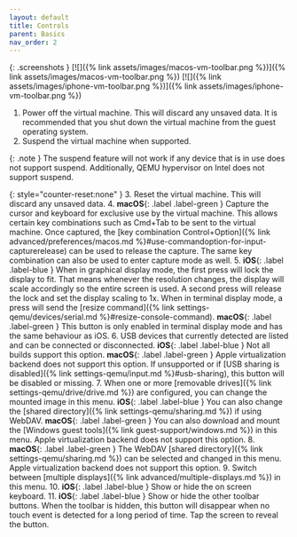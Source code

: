 ```yaml
---
layout: default
title: Controls
parent: Basics
nav_order: 2
---
```


{: .screenshots }
[![]({% link assets/images/macos-vm-toolbar.png %})]({% link assets/images/macos-vm-toolbar.png %})
[![]({% link assets/images/iphone-vm-toolbar.png %})]({% link assets/images/iphone-vm-toolbar.png %})

1. Power off the virtual machine. This will discard any unsaved data. It is recommended that you shut down the virtual machine from the guest operating system.
2. Suspend the virtual machine when supported.

{: .note }
The suspend feature will not work if any device that is in use does not support suspend. Additionally, QEMU hypervisor on Intel does not support suspend.

{: style="counter-reset:none" }
3. Reset the virtual machine. This will discard any unsaved data.
4. **macOS**{: .label .label-green } Capture the cursor and keyboard for exclusive use by the virtual machine. This allows certain key combinations such as Cmd+Tab to be sent to the virtual machine. Once captured, the [key combination Control+Option]({% link advanced/preferences/macos.md %}#use-commandoption-for-input-capturerelease) can be used to release the capture. The same key combination can also be used to enter capture mode as well.
5. **iOS**{: .label .label-blue } When in graphical display mode, the first press will lock the display to fit. That means whenever the resolution changes, the display will scale accordingly so the entire screen is used. A second press will release the lock and set the display scaling to 1x. When in terminal display mode, a press will send the [resize command]({% link settings-qemu/devices/serial.md %}#resize-console-command). **macOS**{: .label .label-green } This button is only enabled in terminal display mode and has the same behaviour as iOS.
6. USB devices that currently detected are listed and can be connected or disconnected. **iOS**{: .label .label-blue } Not all builds support this option. **macOS**{: .label .label-green } Apple virtualization backend does not support this option. If unsupported or if [USB sharing is disabled]({% link settings-qemu/input.md %}#usb-sharing), this button will be disabled or missing.
7. When one or more [removable drives]({% link settings-qemu/drive/drive.md %}) are configured, you can change the mounted image in this menu. **iOS**{: .label .label-blue } You can also change the [shared directory]({% link settings-qemu/sharing.md %}) if using WebDAV. **macOS**{: .label .label-green } You can also download and mount the [Windows guest tools]({% link guest-support/windows.md %}) in this menu. Apple virtualization backend does not support this option.
8. **macOS**{: .label .label-green } The WebDAV [shared directory]({% link settings-qemu/sharing.md %}) can be selected and changed in this menu. Apple virtualization backend does not support this option.
9. Switch between [multiple displays]({% link advanced/multiple-displays.md %}) in this menu.
10. **iOS**{: .label .label-blue } Show or hide the on screen keyboard.
11. **iOS**{: .label .label-blue } Show or hide the other toolbar buttons. When the toolbar is hidden, this button will disappear when no touch event is detected for a long period of time. Tap the screen to reveal the button.
